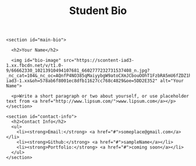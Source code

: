 <!DOCTYPE html>
<html lang="en-us">

<head>
  <meta charset="UTF-8">
  <title>CSS Stylesheets with Relative Paths</title>

  <!-- This line is money! It points your HTML to the CSS file. -->
  <!-- Notice the "relative" pathway? It matches a file inside our current directory's "assets" folder. Open it to see our style rules. -->
  
  <link rel="stylesheet" type="text/css" href="Week2Day1.css">

</head>

<body>
  <header>
    <h1>Student Bio</h1>
  </header>

  <div class="container">

    <section id="main-bio">

      <h2>Your Name</h2>

      <img id="bio-image" src="https://scontent-iad3-1.xx.fbcdn.net/v/t1.0-9/66662330_10213910494107681_6602777232731537408_n.jpg?_nc_cat=104&_nc_oc=AQnfP4NO385qMaiyybgW9atoCXmJCbouOOhT1FzbRA5mU6fZDZ1h3dTGbK8yZmQvSNc&_nc_ht=scontent-iad3-1.xx&oh=578ab6f8001ec8dfb11627cc768c4829&oe=5DD2E352" alt="Your Name">

      <p>Write a short paragraph or two about yourself, or use placeholder text from <a href="http://www.lipsum.com/">www.lipsum.com</a></p>
    </section>

    <section id="contact-info">
      <h2>Contact Info</h2>
      <ul>
        <li><strong>Email:</strong> <a href="#">someplace@gmail.com</a></li>
        <li><strong>Github:</strong> <a href="#">sampleName</a></li>
        <li><strong>Portfolio:</strong> <a href="#">coming soon</a></li>
      </ul>
    </section>
  </div>

</body>

</html>

